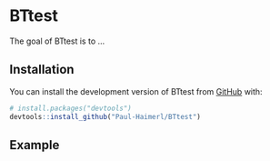 
<!-- README.md is generated from README.Rmd. Please edit that file -->

# BTtest

<!-- badges: start -->
<!-- badges: end -->

The goal of BTtest is to …

## Installation

You can install the development version of BTtest from
[GitHub](https://github.com/) with:

``` r
# install.packages("devtools")
devtools::install_github("Paul-Haimerl/BTtest")
```

## Example
